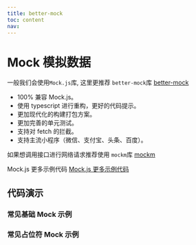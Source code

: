 ```yaml
---
title: better-mock
toc: content
nav:
---
```


# Mock 模拟数据

一般我们会使用`Mock.js`库, 这里更推荐 `better-mock`库 [better-mock](https://github.com/lavyun/better-mock)

- 100% 兼容 Mock.js。
- 使用 typescript 进行重构，更好的代码提示。
- 更加现代化的构建打包方案。
- 更加完善的单元测试。
- 支持对 fetch 的拦截。
- 支持主流小程序（微信、支付宝、头条、百度）。

如果想调用接口进行网络请求推荐使用 `mockm`库 [mockm](https://github.com/wll8/mockm)

Mock.js 更多示例代码 [Mock.js 更多示例代码](http://mockjs.com/examples.html#Image)

## 代码演示

### 常见基础 Mock 示例

<code src='./demos/Demo1.tsx' background="#f5f5f5"></code>

### 常见占位符 Mock 示例

<code src='./demos/Demo2.tsx' background="#f5f5f5"></code>
